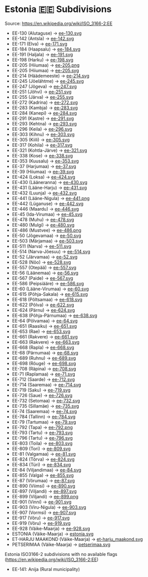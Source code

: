 # Estonia 🇪🇪 Subdivisions

Source: https://en.wikipedia.org/wiki/ISO_3166-2:EE

* EE-130 (Alutaguse) -> [ee-130.svg](https://github.com/amckenna41/iso3166-flag-icons/blob/main/iso3166-2-icons/EE/ee-130.svg)
* EE-142 (Antsla) -> [ee-142.svg](https://github.com/amckenna41/iso3166-flag-icons/blob/main/iso3166-2-icons/EE/ee-142.svg)
* EE-171 (Elva) -> [ee-171.svg](https://github.com/amckenna41/iso3166-flag-icons/blob/main/iso3166-2-icons/EE/ee-171.svg)
* EE-184 (Haapsalu) -> [ee-184.svg](https://github.com/amckenna41/iso3166-flag-icons/blob/main/iso3166-2-icons/EE/ee-184.svg)
* EE-191 (Haljala) -> [ee-191.svg](https://github.com/amckenna41/iso3166-flag-icons/blob/main/iso3166-2-icons/EE/ee-191.svg)
* EE-198 (Harku) -> [ee-198.svg](https://github.com/amckenna41/iso3166-flag-icons/blob/main/iso3166-2-icons/EE/ee-198.svg)
* EE-205 (Hiiumaa) -> [ee-205.png](https://github.com/amckenna41/iso3166-flag-icons/blob/main/iso3166-2-icons/EE/ee-205.png)
* EE-205 (Hiiumaa) -> [ee-205.svg](https://github.com/amckenna41/iso3166-flag-icons/blob/main/iso3166-2-icons/EE/ee-205.svg)
* EE-214 (Häädemeeste) -> [ee-214.svg](https://github.com/amckenna41/iso3166-flag-icons/blob/main/iso3166-2-icons/EE/ee-214.svg)
* EE-245 (Jõelähtme) -> [ee-245.svg](https://github.com/amckenna41/iso3166-flag-icons/blob/main/iso3166-2-icons/EE/ee-245.svg)
* EE-247 (Jõgeva) -> [ee-247.svg](https://github.com/amckenna41/iso3166-flag-icons/blob/main/iso3166-2-icons/EE/ee-247.svg)
* EE-251 (Jõhvi) -> [ee-251.svg](https://github.com/amckenna41/iso3166-flag-icons/blob/main/iso3166-2-icons/EE/ee-251.svg)
* EE-255 (Järva) -> [ee-255.svg](https://github.com/amckenna41/iso3166-flag-icons/blob/main/iso3166-2-icons/EE/ee-255.svg)
* EE-272 (Kadrina) -> [ee-272.svg](https://github.com/amckenna41/iso3166-flag-icons/blob/main/iso3166-2-icons/EE/ee-272.svg)
* EE-283 (Kambja) -> [ee-283.svg](https://github.com/amckenna41/iso3166-flag-icons/blob/main/iso3166-2-icons/EE/ee-283.svg)
* EE-284 (Kanepi) -> [ee-284.svg](https://github.com/amckenna41/iso3166-flag-icons/blob/main/iso3166-2-icons/EE/ee-284.svg)
* EE-291 (Kastre) -> [ee-291.svg](https://github.com/amckenna41/iso3166-flag-icons/blob/main/iso3166-2-icons/EE/ee-291.svg)
* EE-293 (Kehtna) -> [ee-293.svg](https://github.com/amckenna41/iso3166-flag-icons/blob/main/iso3166-2-icons/EE/ee-293.svg)
* EE-296 (Keila) -> [ee-296.svg](https://github.com/amckenna41/iso3166-flag-icons/blob/main/iso3166-2-icons/EE/ee-296.svg)
* EE-303 (Kihnu) -> [ee-303.svg](https://github.com/amckenna41/iso3166-flag-icons/blob/main/iso3166-2-icons/EE/ee-303.svg)
* EE-305 (Kiili) -> [ee-305.svg](https://github.com/amckenna41/iso3166-flag-icons/blob/main/iso3166-2-icons/EE/ee-305.svg)
* EE-317 (Kohila) -> [ee-317.svg](https://github.com/amckenna41/iso3166-flag-icons/blob/main/iso3166-2-icons/EE/ee-317.svg)
* EE-321 (Kohtla-Järve) -> [ee-321.svg](https://github.com/amckenna41/iso3166-flag-icons/blob/main/iso3166-2-icons/EE/ee-321.svg)
* EE-338 (Kose) -> [ee-338.svg](https://github.com/amckenna41/iso3166-flag-icons/blob/main/iso3166-2-icons/EE/ee-338.svg)
* EE-353 (Kuusalu) -> [ee-353.svg](https://github.com/amckenna41/iso3166-flag-icons/blob/main/iso3166-2-icons/EE/ee-353.svg)
* EE-37 (Harjumaa) -> [ee-37.svg](https://github.com/amckenna41/iso3166-flag-icons/blob/main/iso3166-2-icons/EE/ee-37.svg)
* EE-39 (Hiiumaa) -> [ee-39.svg](https://github.com/amckenna41/iso3166-flag-icons/blob/main/iso3166-2-icons/EE/ee-39.svg)
* EE-424 (Loksa) -> [ee-424.svg](https://github.com/amckenna41/iso3166-flag-icons/blob/main/iso3166-2-icons/EE/ee-424.svg)
* EE-430 (Lääneranna) -> [ee-430.svg](https://github.com/amckenna41/iso3166-flag-icons/blob/main/iso3166-2-icons/EE/ee-430.svg)
* EE-431 (Lääne-Harju) -> [ee-431.svg](https://github.com/amckenna41/iso3166-flag-icons/blob/main/iso3166-2-icons/EE/ee-431.svg)
* EE-432 (Luunja) -> [ee-432.svg](https://github.com/amckenna41/iso3166-flag-icons/blob/main/iso3166-2-icons/EE/ee-432.svg)
* EE-441 (Lääne-Nigula) -> [ee-441.png](https://github.com/amckenna41/iso3166-flag-icons/blob/main/iso3166-2-icons/EE/ee-441.png)
* EE-442 (Lüganuse) -> [ee-442.svg](https://github.com/amckenna41/iso3166-flag-icons/blob/main/iso3166-2-icons/EE/ee-442.svg)
* EE-446 (Maardu) -> [ee-446.svg](https://github.com/amckenna41/iso3166-flag-icons/blob/main/iso3166-2-icons/EE/ee-446.svg)
* EE-45 (Ida-Virumaa) -> [ee-45.svg](https://github.com/amckenna41/iso3166-flag-icons/blob/main/iso3166-2-icons/EE/ee-45.svg)
* EE-478 (Muhu) -> [ee-478.svg](https://github.com/amckenna41/iso3166-flag-icons/blob/main/iso3166-2-icons/EE/ee-478.svg)
* EE-480 (Mulgi) -> [ee-480.svg](https://github.com/amckenna41/iso3166-flag-icons/blob/main/iso3166-2-icons/EE/ee-480.svg)
* EE-486 (Mustvee) -> [ee-486.png](https://github.com/amckenna41/iso3166-flag-icons/blob/main/iso3166-2-icons/EE/ee-486.png)
* EE-50 (Jõgevamaa) -> [ee-50.svg](https://github.com/amckenna41/iso3166-flag-icons/blob/main/iso3166-2-icons/EE/ee-50.svg)
* EE-503 (Märjamaa) -> [ee-503.svg](https://github.com/amckenna41/iso3166-flag-icons/blob/main/iso3166-2-icons/EE/ee-503.svg)
* EE-511 (Narva) -> [ee-511.svg](https://github.com/amckenna41/iso3166-flag-icons/blob/main/iso3166-2-icons/EE/ee-511.svg)
* EE-514 (Narva-Jõesuu) -> [ee-514.svg](https://github.com/amckenna41/iso3166-flag-icons/blob/main/iso3166-2-icons/EE/ee-514.svg)
* EE-52 (Järvamaa) -> [ee-52.svg](https://github.com/amckenna41/iso3166-flag-icons/blob/main/iso3166-2-icons/EE/ee-52.svg)
* EE-528 (Nõo) -> [ee-528.svg](https://github.com/amckenna41/iso3166-flag-icons/blob/main/iso3166-2-icons/EE/ee-528.svg)
* EE-557 (Otepää) -> [ee-557.svg](https://github.com/amckenna41/iso3166-flag-icons/blob/main/iso3166-2-icons/EE/ee-557.svg)
* EE-56 (Läänemaa) -> [ee-56.svg](https://github.com/amckenna41/iso3166-flag-icons/blob/main/iso3166-2-icons/EE/ee-56.svg)
* EE-567 (Paide) -> [ee-567.svg](https://github.com/amckenna41/iso3166-flag-icons/blob/main/iso3166-2-icons/EE/ee-567.svg)
* EE-586 (Peipsiääre) -> [ee-586.svg](https://github.com/amckenna41/iso3166-flag-icons/blob/main/iso3166-2-icons/EE/ee-586.svg)
* EE-60 (Lääne-Virumaa) -> [ee-60.svg](https://github.com/amckenna41/iso3166-flag-icons/blob/main/iso3166-2-icons/EE/ee-60.svg)
* EE-615 (Põhja-Sakala) -> [ee-615.svg](https://github.com/amckenna41/iso3166-flag-icons/blob/main/iso3166-2-icons/EE/ee-615.svg)
* EE-618 (Põltsamaa) -> [ee-618.svg](https://github.com/amckenna41/iso3166-flag-icons/blob/main/iso3166-2-icons/EE/ee-618.svg)
* EE-622 (Põlva) -> [ee-622.svg](https://github.com/amckenna41/iso3166-flag-icons/blob/main/iso3166-2-icons/EE/ee-622.svg)
* EE-624 (Pärnu) -> [ee-624.svg](https://github.com/amckenna41/iso3166-flag-icons/blob/main/iso3166-2-icons/EE/ee-624.svg)
* EE-638 (Põhja-Pärnumaa) -> [ee-638.svg](https://github.com/amckenna41/iso3166-flag-icons/blob/main/iso3166-2-icons/EE/ee-638.svg)
* EE-64 (Põlvamaa) -> [ee-64.svg](https://github.com/amckenna41/iso3166-flag-icons/blob/main/iso3166-2-icons/EE/ee-64.svg)
* EE-651 (Raasiku) -> [ee-651.svg](https://github.com/amckenna41/iso3166-flag-icons/blob/main/iso3166-2-icons/EE/ee-651.svg)
* EE-653 (Rae) -> [ee-653.svg](https://github.com/amckenna41/iso3166-flag-icons/blob/main/iso3166-2-icons/EE/ee-653.svg)
* EE-661 (Rakvere) -> [ee-661.svg](https://github.com/amckenna41/iso3166-flag-icons/blob/main/iso3166-2-icons/EE/ee-661.svg)
* EE-663 (Rakvere) -> [ee-663.svg](https://github.com/amckenna41/iso3166-flag-icons/blob/main/iso3166-2-icons/EE/ee-663.svg)
* EE-668 (Rapla) -> [ee-668.svg](https://github.com/amckenna41/iso3166-flag-icons/blob/main/iso3166-2-icons/EE/ee-668.svg)
* EE-68 (Pärnumaa) -> [ee-68.svg](https://github.com/amckenna41/iso3166-flag-icons/blob/main/iso3166-2-icons/EE/ee-68.svg)
* EE-689 (Ruhnu) -> [ee-689.svg](https://github.com/amckenna41/iso3166-flag-icons/blob/main/iso3166-2-icons/EE/ee-689.svg)
* EE-698 (Rõuge) -> [ee-698.svg](https://github.com/amckenna41/iso3166-flag-icons/blob/main/iso3166-2-icons/EE/ee-698.svg)
* EE-708 (Räpina) -> [ee-708.svg](https://github.com/amckenna41/iso3166-flag-icons/blob/main/iso3166-2-icons/EE/ee-708.svg)
* EE-71 (Raplamaa) -> [ee-71.svg](https://github.com/amckenna41/iso3166-flag-icons/blob/main/iso3166-2-icons/EE/ee-71.svg)
* EE-712 (Saarde) -> [ee-712.svg](https://github.com/amckenna41/iso3166-flag-icons/blob/main/iso3166-2-icons/EE/ee-712.svg)
* EE-714 (Saaremaa) -> [ee-714.svg](https://github.com/amckenna41/iso3166-flag-icons/blob/main/iso3166-2-icons/EE/ee-714.svg)
* EE-719 (Saku) -> [ee-719.svg](https://github.com/amckenna41/iso3166-flag-icons/blob/main/iso3166-2-icons/EE/ee-719.svg)
* EE-726 (Saue) -> [ee-726.svg](https://github.com/amckenna41/iso3166-flag-icons/blob/main/iso3166-2-icons/EE/ee-726.svg)
* EE-732 (Setomaa) -> [ee-732.svg](https://github.com/amckenna41/iso3166-flag-icons/blob/main/iso3166-2-icons/EE/ee-732.svg)
* EE-735 (Sillamäe) -> [ee-735.svg](https://github.com/amckenna41/iso3166-flag-icons/blob/main/iso3166-2-icons/EE/ee-735.svg)
* EE-74 (Saaremaa) -> [ee-74.svg](https://github.com/amckenna41/iso3166-flag-icons/blob/main/iso3166-2-icons/EE/ee-74.svg)
* EE-784 (Tallinn) -> [ee-784.svg](https://github.com/amckenna41/iso3166-flag-icons/blob/main/iso3166-2-icons/EE/ee-784.svg)
* EE-79 (Tartumaa) -> [ee-79.svg](https://github.com/amckenna41/iso3166-flag-icons/blob/main/iso3166-2-icons/EE/ee-79.svg)
* EE-792 (Tapa) -> [ee-792.png](https://github.com/amckenna41/iso3166-flag-icons/blob/main/iso3166-2-icons/EE/ee-792.png)
* EE-793 (Tartu) -> [ee-793.svg](https://github.com/amckenna41/iso3166-flag-icons/blob/main/iso3166-2-icons/EE/ee-793.svg)
* EE-796 (Tartu) -> [ee-796.svg](https://github.com/amckenna41/iso3166-flag-icons/blob/main/iso3166-2-icons/EE/ee-796.svg)
* EE-803 (Toila) -> [ee-803.svg](https://github.com/amckenna41/iso3166-flag-icons/blob/main/iso3166-2-icons/EE/ee-803.svg)
* EE-809 (Tori) -> [ee-809.svg](https://github.com/amckenna41/iso3166-flag-icons/blob/main/iso3166-2-icons/EE/ee-809.svg)
* EE-81 (Valgamaa) -> [ee-81.svg](https://github.com/amckenna41/iso3166-flag-icons/blob/main/iso3166-2-icons/EE/ee-81.svg)
* EE-824 (Tõrva) -> [ee-824.svg](https://github.com/amckenna41/iso3166-flag-icons/blob/main/iso3166-2-icons/EE/ee-824.svg)
* EE-834 (Türi) -> [ee-834.svg](https://github.com/amckenna41/iso3166-flag-icons/blob/main/iso3166-2-icons/EE/ee-834.svg)
* EE-84 (Viljandimaa) -> [ee-84.svg](https://github.com/amckenna41/iso3166-flag-icons/blob/main/iso3166-2-icons/EE/ee-84.svg)
* EE-855 (Valga) -> [ee-855.svg](https://github.com/amckenna41/iso3166-flag-icons/blob/main/iso3166-2-icons/EE/ee-855.svg)
* EE-87 (Võrumaa) -> [ee-87.svg](https://github.com/amckenna41/iso3166-flag-icons/blob/main/iso3166-2-icons/EE/ee-87.svg)
* EE-890 (Viimsi) -> [ee-890.svg](https://github.com/amckenna41/iso3166-flag-icons/blob/main/iso3166-2-icons/EE/ee-890.svg)
* EE-897 (Viljandi) -> [ee-897.svg](https://github.com/amckenna41/iso3166-flag-icons/blob/main/iso3166-2-icons/EE/ee-897.svg)
* EE-899 (Viljandi) -> [ee-899.png](https://github.com/amckenna41/iso3166-flag-icons/blob/main/iso3166-2-icons/EE/ee-899.png)
* EE-901 (Vinni) -> [ee-901.svg](https://github.com/amckenna41/iso3166-flag-icons/blob/main/iso3166-2-icons/EE/ee-901.svg)
* EE-903 (Viru-Nigula) -> [ee-903.svg](https://github.com/amckenna41/iso3166-flag-icons/blob/main/iso3166-2-icons/EE/ee-903.svg)
* EE-907 (Vormsi) -> [ee-907.svg](https://github.com/amckenna41/iso3166-flag-icons/blob/main/iso3166-2-icons/EE/ee-907.svg)
* EE-917 (Võru) -> [ee-917.svg](https://github.com/amckenna41/iso3166-flag-icons/blob/main/iso3166-2-icons/EE/ee-917.svg)
* EE-919 (Võru) -> [ee-919.svg](https://github.com/amckenna41/iso3166-flag-icons/blob/main/iso3166-2-icons/EE/ee-919.svg)
* EE-928 (Väike-Maarja) -> [ee-928.svg](https://github.com/amckenna41/iso3166-flag-icons/blob/main/iso3166-2-icons/EE/ee-928.svg)
* ESTONIA (Väike-Maarja) -> [estonia.svg](https://github.com/amckenna41/iso3166-flag-icons/blob/main/iso3166-2-icons/EE/estonia.svg)
* ET-HARJU MAAKOND (Väike-Maarja) -> [et-harju_maakond.svg](https://github.com/amckenna41/iso3166-flag-icons/blob/main/iso3166-2-icons/EE/et-harju_maakond.svg)
* PETSERIMAA (Väike-Maarja) -> [petserimaa.svg](https://github.com/amckenna41/iso3166-flag-icons/blob/main/iso3166-2-icons/EE/petserimaa.svg)

Estonia ISO3166-2 subdivisions with no available flags (https://en.wikipedia.org/wiki/ISO_3166-2:EE)

* EE-141: Anija (Rural municipality)